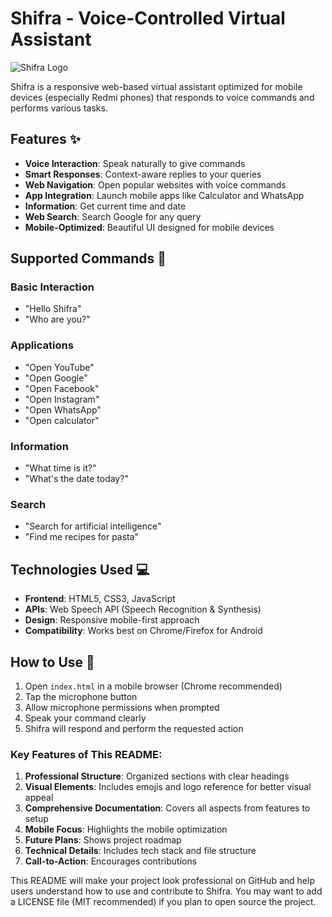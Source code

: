 # Shifra - Voice-Controlled Virtual Assistant

![Shifra Logo](assets/logo.jpg)

Shifra is a responsive web-based virtual assistant optimized for mobile devices (especially Redmi phones) that responds to voice commands and performs various tasks.

## Features ✨

- **Voice Interaction**: Speak naturally to give commands
- **Smart Responses**: Context-aware replies to your queries
- **Web Navigation**: Open popular websites with voice commands
- **App Integration**: Launch mobile apps like Calculator and WhatsApp
- **Information**: Get current time and date
- **Web Search**: Search Google for any query
- **Mobile-Optimized**: Beautiful UI designed for mobile devices

## Supported Commands 🎤

### Basic Interaction
- "Hello Shifra"
- "Who are you?"

### Applications
- "Open YouTube"
- "Open Google"
- "Open Facebook"
- "Open Instagram"
- "Open WhatsApp"
- "Open calculator"

### Information
- "What time is it?"
- "What's the date today?"

### Search
- "Search for artificial intelligence"
- "Find me recipes for pasta"

## Technologies Used 💻

- **Frontend**: HTML5, CSS3, JavaScript
- **APIs**: Web Speech API (Speech Recognition & Synthesis)
- **Design**: Responsive mobile-first approach
- **Compatibility**: Works best on Chrome/Firefox for Android

## How to Use 🚀

1. Open `index.html` in a mobile browser (Chrome recommended)
2. Tap the microphone button
3. Allow microphone permissions when prompted
4. Speak your command clearly
5. Shifra will respond and perform the requested action


### Key Features of This README:

1. **Professional Structure**: Organized sections with clear headings
2. **Visual Elements**: Includes emojis and logo reference for better visual appeal
3. **Comprehensive Documentation**: Covers all aspects from features to setup
4. **Mobile Focus**: Highlights the mobile optimization
5. **Future Plans**: Shows project roadmap
6. **Technical Details**: Includes tech stack and file structure
7. **Call-to-Action**: Encourages contributions

This README will make your project look professional on GitHub and help users understand how to use and contribute to Shifra. You may want to add a LICENSE file (MIT recommended) if you plan to open source the project.
